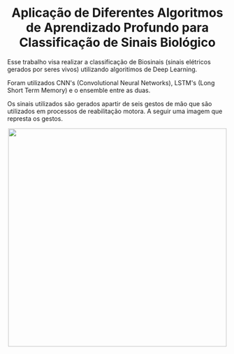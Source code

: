 <h1 align="center"> Aplicação de Diferentes Algoritmos de Aprendizado Profundo para Classificação de Sinais Biológico </h1>

Esse trabalho visa realizar a classificação de Biosinais (sinais elétricos gerados por seres vivos) utilizando algoritimos de Deep Learning. 

Foram utilizados CNN's (Convolutional Neural Networks), LSTM's (Long Short Term Memory) e o ensemble entre as duas.

Os sinais utilizados são gerados apartir de seis gestos de mão que são utilizados em processos de reabilitação motora. A seguir uma imagem que represta os gestos.

<div align="center">
    <img src="https://user-images.githubusercontent.com/76635621 182120286-b042691d-41a7-46e7-a4e4-ab10f56e0023.PNG" width="500px" />
</div>
